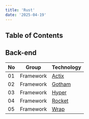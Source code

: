 ```yaml
---
title: 'Rust'
date: '2025-04-19'
---
```


## Table of Contents

## Back-end

| No  | Group     | Technology                                  |
| --- | --------- | ------------------------------------------- |
| 01  | Framework | [Actix](https://actix.rs/)                  |
| 02  | Framework | [Gotham](https://gotham.rs/)                |
| 03  | Framework | [Hyper](https://hyper.rs/)                  |
| 04  | Framework | [Rocket](https://rocket.rs/)                |
| 05  | Framework | [Wrap](https://github.com/seanmonstar/warp) |
